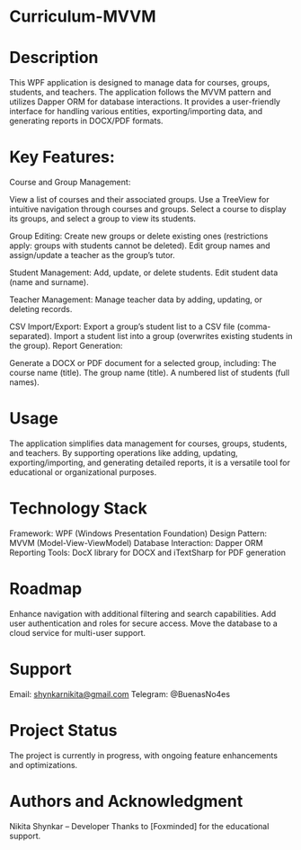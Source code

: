 # Curriculum-MVVM

# Description
This WPF application is designed to manage data for courses, groups, students, and teachers. The application follows the MVVM pattern and utilizes Dapper ORM for database interactions. It provides a user-friendly interface for handling various entities, exporting/importing data, and generating reports in DOCX/PDF formats.

# Key Features:
Course and Group Management:

View a list of courses and their associated groups.
Use a TreeView for intuitive navigation through courses and groups.
Select a course to display its groups, and select a group to view its students.

Group Editing:
Create new groups or delete existing ones (restrictions apply: groups with students cannot be deleted).
Edit group names and assign/update a teacher as the group’s tutor.

Student Management:
Add, update, or delete students.
Edit student data (name and surname).

Teacher Management:
Manage teacher data by adding, updating, or deleting records.

CSV Import/Export:
Export a group’s student list to a CSV file (comma-separated).
Import a student list into a group (overwrites existing students in the group).
Report Generation:

Generate a DOCX or PDF document for a selected group, including:
The course name (title).
The group name (title).
A numbered list of students (full names).

# Usage
The application simplifies data management for courses, groups, students, and teachers. By supporting operations like adding, updating, exporting/importing, and generating detailed reports, it is a versatile tool for educational or organizational purposes.

# Technology Stack
Framework: WPF (Windows Presentation Foundation)
Design Pattern: MVVM (Model-View-ViewModel)
Database Interaction: Dapper ORM
Reporting Tools: DocX library for DOCX and iTextSharp for PDF generation

# Roadmap
Enhance navigation with additional filtering and search capabilities.
Add user authentication and roles for secure access.
Move the database to a cloud service for multi-user support.

# Support
Email: shynkarnikita@gmail.com
Telegram: @BuenasNo4es

# Project Status
The project is currently in progress, with ongoing feature enhancements and optimizations.

# Authors and Acknowledgment
Nikita Shynkar – Developer
Thanks to [Foxminded] for the educational support.
